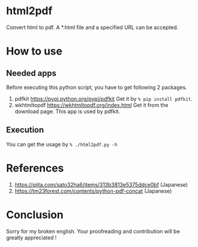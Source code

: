 # html2pdf
Convert html to pdf. A *.html file and a specified URL can be accepted.

# How to use
## Needed apps
Before executing this python script, you have to get following 2 packages.

1. pdfkit https://pypi.python.org/pypi/pdfkit
   Get it by `% pip install pdfkit`.
1. wkhtmltopdf https://wkhtmltopdf.org/index.html
   Get it from the download page.
   This app is used by pdfkit.

## Execution
You can get the usage by `% ./html2pdf.py -h`

# References
1. https://qiita.com/sato32ha6/items/313b3813e5375ddce0bf (Japanese)
1. https://tm23forest.com/contents/python-pdf-concat (Japanese)

# Conclusion
Sorry for my broken english.
Your proofreading and contribution will be greatly appreciated !
